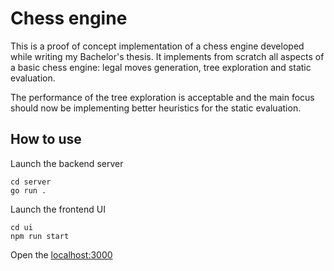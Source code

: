 # Chess engine

This is a proof of concept implementation of a chess engine developed while writing my Bachelor's thesis. It implements from scratch all aspects of a basic chess engine: legal moves generation, tree exploration and static evaluation.

The performance of the tree exploration is acceptable and the main focus should now be implementing better heuristics for the static evaluation.

## How to use

Launch the backend server

```
cd server
go run .
```

Launch the frontend UI

```
cd ui
npm run start
```

Open the [localhost:3000](http://localhost:3000)
